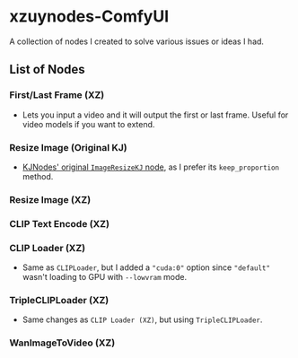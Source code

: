 # xzuynodes-ComfyUI

A collection of nodes I created to solve various issues or ideas I had.

## List of Nodes

### First/Last Frame (XZ)

- Lets you input a video and it will output the first or last frame. Useful for video models if you want to extend.

### Resize Image (Original KJ)

- [KJNodes' original `ImageResizeKJ` node](https://github.com/kijai/ComfyUI-KJNodes/blob/0addfc6101f7a834c7fb6e0a1b26529360ab5350/nodes/image_nodes.py#L2137), as I prefer its `keep_proportion` method.

### Resize Image (XZ)

### CLIP Text Encode (XZ)

### CLIP Loader (XZ)

- Same as `CLIPLoader`, but I added a `"cuda:0"` option since `"default"` wasn't loading to GPU with `--lowvram` mode.

### TripleCLIPLoader (XZ)

- Same changes as `CLIP Loader (XZ)`, but using `TripleCLIPLoader`.

### WanImageToVideo (XZ)
